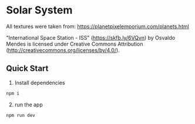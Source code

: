# Solar System

All textures were taken from: https://planetpixelemporium.com/planets.html

"International Space Station - ISS" (https://skfb.ly/6VQvn) by Osvaldo Mendes is licensed under Creative Commons Attribution (http://creativecommons.org/licenses/by/4.0/).

## Quick Start

1. Install dependencies

```sh
npm i
```

2. run the app

```sh
npm run dev
```